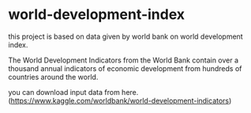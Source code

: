# world-development-index

this project is based on data given by world bank on world development index.

The World Development Indicators from the World Bank contain over a thousand annual indicators of economic development from hundreds of countries around the world.

you can download input data from here.(https://www.kaggle.com/worldbank/world-development-indicators)
